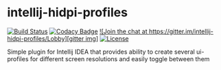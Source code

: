 # intellij-hidpi-profiles

[![Build Status][travis img]][travis]
[![Codacy Badge][codacy img]][codacy]
[![Join the chat at https://gitter.im/intellij-hidpi-profiles/Lobby][gitter img]][gitter]
[![License][license img]][license]

Simple plugin for Intellij IDEA that provides ability to create several ui-profiles for different screen resolutions and easily toggle between them


[travis]:https://travis-ci.org/mskonovalov/intellij-hidpi-profiles
[travis img]:https://travis-ci.org/mskonovalov/intellij-hidpi-profiles.svg?branch=2017.1
[codacy]:https://www.codacy.com/app/mskonovalov/intellij-hidpi-profiles?utm_source=github.com&utm_medium=referral&utm_content=mskonovalov/intellij-hidpi-profiles&utm_campaign=badger
[codacy img]:https://api.codacy.com/project/badge/Grade/2e383d972ce14195897fda7215dad868
[gitter]:https://gitter.im/intellij-hidpi-profiles/Lobby?utm_source=badge&utm_medium=badge&utm_campaign=pr-badge&utm_content=badge
[gitter img]:https://badges.gitter.im/intellij-hidpi-profiles/Lobby.svg
[license]:LICENSE
[license img]:https://img.shields.io/badge/License-MIT-blue.svg
